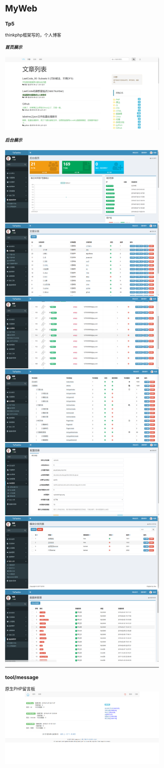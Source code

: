 # MyWeb

### Tp5
thinkphp框架写的，个人博客

##### 首页展示
![](PIC/readme/TIM截图20190429102700.png)

##### 后台展示
![](PIC/readme/TIM截图20190429102151.png)
![](PIC/readme/TIM截图20190429102209.png)
![](PIC/readme/TIM截图20190429102242.png)
![](PIC/readme/TIM截图20190429102308.png)
![](PIC/readme/TIM截图20190429102334.png)
![](PIC/readme/TIM截图20190429102350.png)
![](PIC/readme/TIM截图20190429102404.png)

----

### tool/message
原生PHP留言板
![](PIC/readme/TIM截图20190429103749.png)
